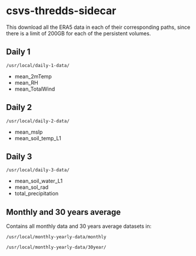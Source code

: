 # csvs-thredds-sidecar

This download all the ERA5 data in each of their corresponding paths, since there is a limit of 200GB for each of the persistent volumes.

## Daily 1

`/usr/local/daily-1-data/`

- mean_2mTemp
- mean_RH
- mean_TotalWind

## Daily 2

`/usr/local/daily-2-data/`

- mean_mslp
- mean_soil_temp_L1

## Daily 3

`/usr/local/daily-3-data/`

- mean_soil_water_L1
- mean_sol_rad
- total_precipitation

## Monthly and 30 years average

Contains all monthly data and 30 years average datasets in:

`/usr/local/monthly-yearly-data/monthly`

`/usr/local/monthly-yearly-data/30year/`
